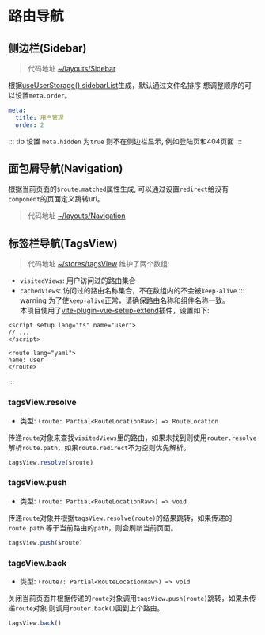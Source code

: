 # 路由导航
## 侧边栏(Sidebar)
> 代码地址
[~/layouts/Sidebar](https://github.com/zhiyuanzmj/vitesse-element-admin/tree/main/src/layouts/Sidebar)

根据[useUserStorage().sidebarList](https://github.com/zhiyuanzmj/vitesse-element-admin/blob/main/src/stores/user.ts#L12)生成，默认通过文件名排序 想调整顺序的可以设置`meta.order`。

``` yaml
meta:
  title: 用户管理
  order: 2
```
::: tip 
设置 `meta.hidden` 为`true` 则不在侧边栏显示, 例如登陆页和404页面 
:::

## 面包屑导航(Navigation)
根据当前页面的`$route.matched`属性生成, 可以通过设置`redirect`给没有`component`的页面定义跳转url。
> 代码地址
[~/layouts/Navigation](https://github.com/zhiyuanzmj/vitesse-element-admin/tree/main/src/layouts/Navigation)

## 标签栏导航(TagsView)
> 代码地址 [~/stores/tagsView](https://github.com/zhiyuanzmj/vitesse-element-admin/blob/main/src/stores/tagsView.ts) 维护了两个数组:
- `visitedViews`: 用户访问过的路由集合
- `cachedViews`: 访问过的路由名称集合，不在数组内的不会被`keep-alive`
::: warning
为了使`keep-alive`正常，请确保路由名称和组件名称一致。\
本项目使用了[vite-plugin-vue-setup-extend](https://github.com/vbenjs/vite-plugin-vue-setup-extend)插件，设置如下:
``` vue
<script setup lang="ts" name="user">
// ...
</script>

<route lang="yaml">
name: user
</route>
```
:::

### tagsView.resolve
- 类型: `(route: Partial<RouteLocationRaw>) => RouteLocation`

传递`route`对象来查找`visitedViews`里的路由，如果未找到则使用`router.resolve`解析`route.path`，如果`route.redirect`不为空则优先解析。
``` ts
tagsView.resolve($route)
```

### tagsView.push
- 类型: `(route: Partial<RouteLocationRaw>) => void`

传递`route`对象并根据`tagsView.resolve(route)`的结果跳转，如果传递的`route.path` 等于当前路由的`path`，则会刷新当前页面。
``` ts
tagsView.push($route)
```

### tagsView.back
- 类型: `(route?: Partial<RouteLocationRaw>) => void`

关闭当前页面并根据传递的`route`对象调用`tagsView.push(route)`跳转，如果未传递`route`对象 则调用`router.back()`回到上个路由。
``` ts
tagsView.back()
```